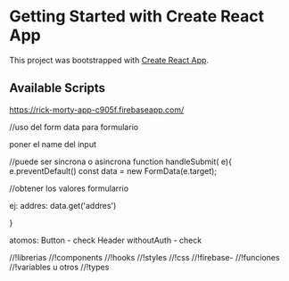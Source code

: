# Getting Started with Create React App

This project was bootstrapped with [Create React App](https://github.com/facebook/create-react-app).

## Available Scripts

https://rick-morty-app-c905f.firebaseapp.com/


//uso del form data para formulario 

poner el name del input

//puede ser sincrona o asincrona
function handleSubmit( e){
  e.preventDefault()
  const data = new FormData(e.target);


  //obtener los valores formularrio

  ej: addres: data.get('addres')

}

atomos:
  Button - check
  Header 
    withoutAuth - check


//!librerias
//!components
//!hooks
//!styles
//!css
//!firebase-
//!funciones
//!variables u otros
//!types
